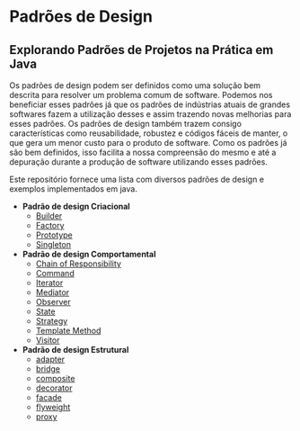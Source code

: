 # Padrões de Design
## Explorando Padrões de Projetos na Prática em Java

Os padrões de design podem ser definidos como uma solução bem descrita para resolver um problema
comum de software. Podemos nos beneficiar esses padrões já que os padrões de indústrias atuais
de grandes softwares fazem a utilização desses e assim trazendo novas melhorias para esses
padrões. Os padrões de design também trazem consigo características como reusabilidade,
robustez e códigos fáceis de manter, o que gera um menor custo para o produto de software.
Como os padrões já são bem definidos, isso facilita a nossa compreensão do mesmo e até a depuração
durante a produção de software utilizando esses padrões.

Este repositório fornece uma lista com diversos padrões de design e exemplos implementados em
java.
- **Padrão de design Criacional**
  - [Builder](src/me/izac/pattern/creational/builder)
  - [Factory](src/me/izac/pattern/creational/factory)
  - [Prototype](src/me/izac/pattern/creational/prototype)
  - [Singleton](src/me/izac/pattern/creational/singleton)
- **Padrão de design Comportamental**
  - [Chain of Responsibility](src/me/izac/pattern/behavioral/chainofresponsibility)
  - [Command](src/me/izac/pattern/behavioral/command)
  - [Iterator](src/me/izac/pattern/behavioral/iterator)
  - [Mediator](src/me/izac/pattern/behavioral/mediator)
  - [Observer](src/me/izac/pattern/behavioral/observer)
  - [State](src/me/izac/pattern/behavioral/state)
  - [Strategy](src/me/izac/pattern/behavioral/strategy)
  - [Template Method](src/me/izac/pattern/behavioral/templatemethod)
  - [Visitor](src/me/izac/pattern/behavioral/visitor)
- **Padrão de design Estrutural**
  - [adapter](src/me/izac/pattern/structural/adapter)
  - [bridge](src/me/izac/pattern/structural/bridge)
  - [composite](src/me/izac/pattern/structural/composite)
  - [decorator](src/me/izac/pattern/structural/decorator)
  - [facade](src/me/izac/pattern/structural/facade)
  - [flyweight](src/me/izac/pattern/structural/flyweight)
  - [proxy](src/me/izac/pattern/structural/proxy)

